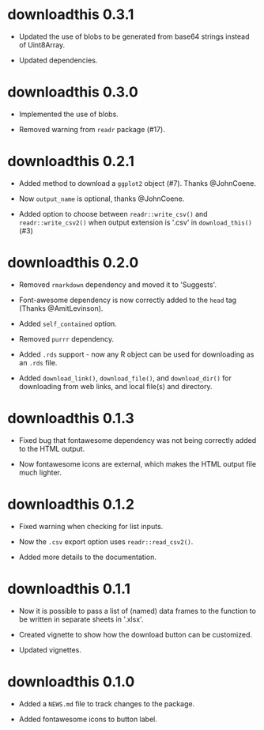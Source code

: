 # downloadthis 0.3.1

* Updated the use of blobs to be generated from base64 strings instead of Uint8Array.

* Updated dependencies.

# downloadthis 0.3.0

* Implemented the use of blobs.

* Removed warning from `readr` package (#17).

# downloadthis 0.2.1

* Added method to download a `ggplot2` object (#7). Thanks @JohnCoene.

* Now `output_name` is optional, thanks @JohnCoene.

* Added option to choose between `readr::write_csv()` and `readr::write_csv2()`
  when output extension is '.csv' in `download_this()` (#3)

# downloadthis 0.2.0

* Removed `rmarkdown` dependency and moved it to 'Suggests'.

* Font-awesome dependency is now correctly added to the `head` tag (Thanks
  @AmitLevinson).

* Added `self_contained` option.

* Removed `purrr` dependency.

* Added `.rds` support - now any R object can be used for downloading as an
  `.rds` file.

* Added `download_link()`, `download_file()`, and `download_dir()` for
  downloading from web links, and local file(s) and directory.

# downloadthis 0.1.3

* Fixed bug that fontawesome dependency was not being correctly added to the
  HTML output.

* Now fontawesome icons are external, which makes the HTML output file much
  lighter.

# downloadthis 0.1.2

* Fixed warning when checking for list inputs.

* Now the `.csv` export option uses `readr::read_csv2()`.

* Added more details to the documentation.

# downloadthis 0.1.1

* Now it is possible to pass a list of (named) data frames to the function to be
  written in separate sheets in '.xlsx'.

* Created vignette to show how the download button can be customized.

* Updated vignettes.

# downloadthis 0.1.0

* Added a `NEWS.md` file to track changes to the package.

* Added fontawesome icons to button label.

